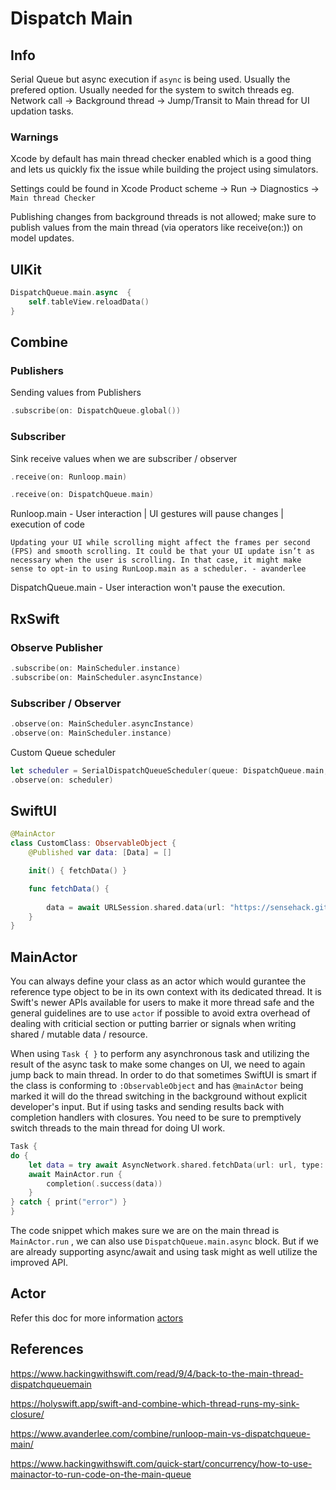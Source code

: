 # Dispatch Main

## Info

Serial Queue but async execution if `async` is being used. Usually the prefered option.
Usually needed for the system to switch threads 
eg. Network call -> Background thread
-> Jump/Transit to Main thread for UI updation tasks.


### Warnings

Xcode by default has main thread checker enabled which is a good thing and lets us quickly fix the issue while building the project using simulators.

Settings could be found in  Xcode Product scheme -> Run -> Diagnostics ->
`Main thread Checker` 

Publishing changes from background threads is not allowed; make sure to publish values from the main thread (via operators like receive(on:)) on model updates.

## UIKit
```swift
DispatchQueue.main.async  {
	self.tableView.reloadData()
}
```


## Combine

### Publishers
Sending values from Publishers
```swift
.subscribe(on: DispatchQueue.global())
```

### Subscriber
Sink receive values when we are subscriber / observer
```swift
.receive(on: Runloop.main) 

.receive(on: DispatchQueue.main)
```

Runloop.main - User interaction | UI gestures will pause changes | execution of code 

```text
Updating your UI while scrolling might affect the frames per second (FPS) and smooth scrolling. It could be that your UI update isn’t as necessary when the user is scrolling. In that case, it might make sense to opt-in to using RunLoop.main as a scheduler. - avanderlee
```


DispatchQueue.main - User interaction won't pause the execution.

## RxSwift

### Observe Publisher
```swift
.subscribe(on: MainScheduler.instance)
.subscribe(on: MainScheduler.asyncInstance)
```

### Subscriber / Observer
```swift
.observe(on: MainScheduler.asyncInstance)
.observe(on: MainScheduler.instance)
```
Custom Queue scheduler
```swift
let scheduler = SerialDispatchQueueScheduler(queue: DispatchQueue.main, internalSerialQueueName: "CustomQueue")
.observe(on: scheduler)
```

## SwiftUI

```swift
@MainActor
class CustomClass: ObservableObject {
	@Published var data: [Data] = []

	init() { fetchData() }

	func fetchData() {
		
		data = await URLSession.shared.data(url: "https://sensehack.github.io/")
	}
}
```



## MainActor

You can always define your class as an actor which would gurantee the reference type object to be in its own context with its dedicated thread.
It is Swift's newer APIs available for users to make it more thread safe and the general guidelines are to use `actor` if possible to avoid extra overhead of dealing with criticial section or putting barrier or signals when writing shared / mutable data / resource.

When using `Task { }` to perform any asynchronous task and utilizing the result of the async task to make some changes on UI, we need to again jump back to main thread. In order to do that sometimes SwiftUI is smart if the class is conforming to `:ObservableObject` and has `@mainActor` being marked it will do the thread switching in the background without explicit developer's input. But if using tasks and sending results back with completion handlers with closures. You need to be sure to premptively switch threads to the main thread for doing UI work.

```swift
Task {
do {
	let data = try await AsyncNetwork.shared.fetchData(url: url, type: User.self)
	await MainActor.run {
		completion(.success(data))
	}
} catch { print("error") }
}
```
The code snippet which makes sure we are on the main thread is `MainActor.run` , we can also use `DispatchQueue.main.async` block. But if we are already supporting async/await and using task might as well utilize the improved API.

## Actor

Refer this doc for more information [actors](actors.md)



## References

https://www.hackingwithswift.com/read/9/4/back-to-the-main-thread-dispatchqueuemain

https://holyswift.app/swift-and-combine-which-thread-runs-my-sink-closure/

https://www.avanderlee.com/combine/runloop-main-vs-dispatchqueue-main/

https://www.hackingwithswift.com/quick-start/concurrency/how-to-use-mainactor-to-run-code-on-the-main-queue